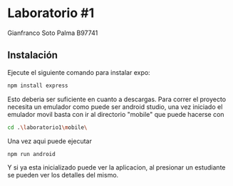 # Laboratorio #1
Gianfranco Soto Palma 
B97741

## Instalación

Ejecute el siguiente comando para instalar expo:

   ```bash
   npm install express
  ```
Esto deberia ser suficiente en cuanto a descargas. 
Para correr el proyecto necesita un emulador como puede ser android studio, una vez iniciado el emulador movil 
basta con ir al directorio "mobile" que puede hacerse con 

 ```bash
 cd .\laboratorio1\mobile\ 
  ```
Una vez aqui puede ejecutar 
 ```bash
npm run android
```
Y si ya esta inicializado puede ver la aplicacion, al presionar un estudiante se pueden ver los detalles del mismo. 
